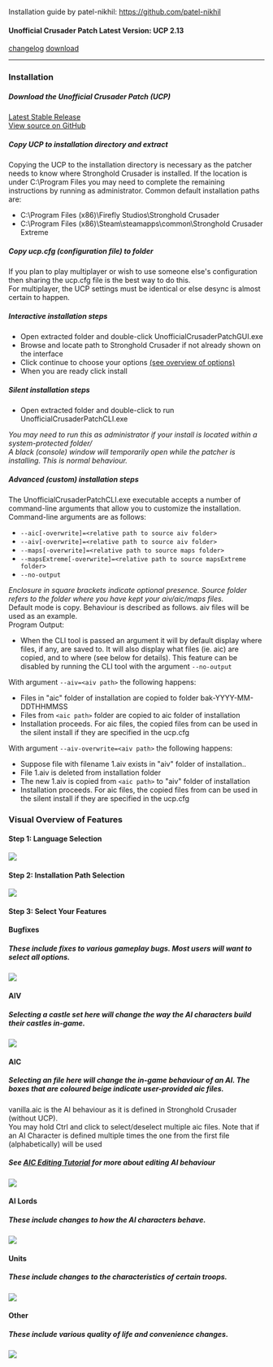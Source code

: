 Installation guide by patel-nikhil: https://github.com/patel-nikhil

#### Unofficial Crusader Patch Latest Version: UCP 2.13

[changelog](https://github.com/Sh0wdown/UnofficialCrusaderPatch/releases/tag/v2.13) [download](https://github.com/Sh0wdown/UnofficialCrusaderPatch/releases/download/v2.13/UnofficialCrusaderPatch_v2.13.exe)

* * *    
### Installation

##### Download the Unofficial Crusader Patch (UCP)

[Latest Stable Release](https://github.com/Sh0wdown/UnofficialCrusaderPatch/releases/download/v2.13/UnofficialCrusaderPatch_v2.13.exe)  
[View source on GitHub](https://github.com/Sh0wdown/UnofficialCrusaderPatch/tree/master)

##### Copy UCP to installation directory and extract

Copying the UCP to the installation directory is necessary as the patcher needs to know where Stronghold Crusader is installed. If the location is under C:\\Program Files you may need to complete the remaining instructions by running as administrator. Common default installation paths are:

*   C:\Program Files (x86)\Firefly Studios\Stronghold Crusader
*   C:\Program Files (x86)\Steam\steamapps\common\Stronghold Crusader Extreme

##### Copy ucp.cfg (configuration file) to folder

If you plan to play multiplayer or wish to use someone else's configuration then sharing the ucp.cfg file is the best way to do this.  
For multiplayer, the UCP settings must be identical or else desync is almost certain to happen.

##### Interactive installation steps

*   Open extracted folder and double-click UnofficialCrusaderPatchGUI.exe
*   Browse and locate path to Stronghold Crusader if not already shown on the interface
*   Click continue to choose your options [(see overview of options)](features.html)
*   When you are ready click install

##### Silent installation steps

*   Open extracted folder and double-click to run UnofficialCrusaderPatchCLI.exe

_You may need to run this as administrator if your install is located within a system-protected folder/_  
_A black (console) window will temporarily open while the patcher is installing. This is normal behaviour._

##### Advanced (custom) installation steps

The UnofficialCrusaderPatchCLI.exe executable accepts a number of command-line arguments that allow you to customize the installation.  
Command-line arguments are as follows:

*   `--aic[-overwrite]=<relative path to source aiv folder>`
*   `--aiv[-overwrite]=<relative path to source aiv folder>`
*   `--maps[-overwrite]=<relative path to source maps folder>`
*   `--mapsExtreme[-overwrite]=<relative path to source mapsExtreme folder>`
*   `--no-output`

_Enclosure in square brackets indicate optional presence. Source folder refers to the folder where you have kept your aiv/aic/maps files._  
Default mode is copy. Behaviour is described as follows. aiv files will be used as an example.  
Program Output:

*   When the CLI tool is passed an argument it will by default display where files, if any, are saved to. It will also display what files (ie. aic) are copied, and to where (see below for details). This feature can be disabled by running the CLI tool with the argument `--no-output`

With argument `--aiv=<aiv path>` the following happens:

*   Files in "aic" folder of installation are copied to folder bak-YYYY-MM-DDTHHMMSS
*   Files from `<aic path>` folder are copied to aic folder of installation
*   Installation proceeds. For aic files, the copied files from can be used in the silent install if they are specified in the ucp.cfg

With argument `--aiv-overwrite=<aiv path>` the following happens:

*   Suppose file with filename 1.aiv exists in "aiv" folder of installation..
*   File 1.aiv is deleted from installation folder
*   The new 1.aiv is copied from `<aic path>` to "aiv" folder of installation
*   Installation proceeds. For aic files, the copied files from can be used in the silent install if they are specified in the ucp.cfg

### Visual Overview of Features

#### Step 1: Language Selection

![](https://patel-nikhil.github.io/UnofficialCrusaderPatch/assets/img/language-select.png)

#### Step 2: Installation Path Selection

![](https://patel-nikhil.github.io/UnofficialCrusaderPatch/assets/img/window.png)

#### Step 3: Select Your Features


#### Bugfixes

##### _These include fixes to various gameplay bugs. Most users will want to select all options._

![](https://patel-nikhil.github.io/UnofficialCrusaderPatch/assets/img/bugfixes.png)

#### AIV

##### _Selecting a castle set here will change the way the AI characters build their castles in-game._

![](https://patel-nikhil.github.io/UnofficialCrusaderPatch/assets/img/aiv.png)

#### AIC

##### _Selecting an file here will change the in-game behaviour of an AI. The boxes that are coloured beige indicate user-provided aic files._  
vanilla.aic is the AI behaviour as it is defined in Stronghold Crusader (without UCP).  
You may hold Ctrl and click to select/deselect multiple aic files. Note that if an AI Character is defined multiple times the one from the first file (alphabetically) will be used

##### _See [AIC Editing Tutorial](https://github.com/Sh0wdown/UnofficialCrusaderPatch/wiki/AIC-Editing-Tutorial) for more about editing AI behaviour_  

![](https://patel-nikhil.github.io/UnofficialCrusaderPatch/assets/img/aic.png)

#### AI Lords

##### _These include changes to how the AI characters behave._

![](https://patel-nikhil.github.io/UnofficialCrusaderPatch/assets/img/ai-lords.png)

#### Units

##### _These include changes to the characteristics of certain troops._

![](https://patel-nikhil.github.io/UnofficialCrusaderPatch/assets/img/units.png)

#### Other

##### _These include various quality of life and convenience changes._

![](https://patel-nikhil.github.io/UnofficialCrusaderPatch/assets/img/other.png)